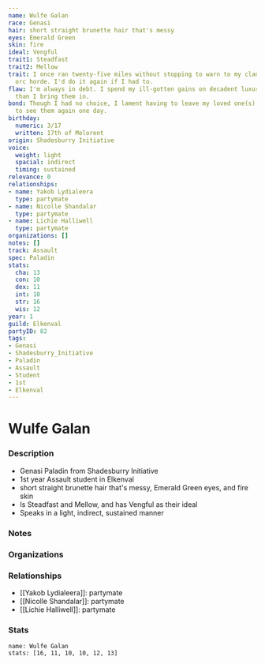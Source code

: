 ```yaml
---
name: Wulfe Galan
race: Genasi
hair: short straight brunette hair that's messy
eyes: Emerald Green
skin: fire
ideal: Vengful
trait1: Steadfast
trait2: Mellow
trait: I once ran twenty-five miles without stopping to warn to my clan of an approaching
  orc horde. I'd do it again if I had to.
flaw: I'm always in debt. I spend my ill-gotten gains on decadent luxuries faster
  than I bring them in.
bond: Though I had no choice, I lament having to leave my loved one(s) behind. I hope
  to see them again one day.
birthday:
  numeric: 3/17
  written: 17th of Melorent
origin: Shadesburry Initiative
voice:
  weight: light
  spacial: indirect
  timing: sustained
relevance: 0
relationships:
- name: Yakob Lydialeera
  type: partymate
- name: Nicolle Shandalar
  type: partymate
- name: Lichie Halliwell
  type: partymate
organizations: []
notes: []
track: Assault
spec: Paladin
stats:
  cha: 13
  con: 10
  dex: 11
  int: 10
  str: 16
  wis: 12
year: 1
guild: Elkenval
partyID: 82
tags:
- Genasi
- Shadesburry_Initiative
- Paladin
- Assault
- Student
- 1st
- Elkenval
---
```

# Wulfe Galan
### Description
- Genasi Paladin from Shadesburry Initiative
- 1st year Assault student in Elkenval
- short straight brunette hair that's messy, Emerald Green eyes, and fire skin
- Is Steadfast and Mellow, and has Vengful as their ideal
- Speaks in a light, indirect, sustained manner

### Notes

### Organizations

### Relationships
- [[Yakob Lydialeera]]: partymate
- [[Nicolle Shandalar]]: partymate
- [[Lichie Halliwell]]: partymate

### Stats
```statblock
name: Wulfe Galan
stats: [16, 11, 10, 10, 12, 13]
```